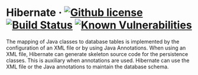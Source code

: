 # Hibernate &middot; [![Github license](https://img.shields.io/badge/license-Apache%202.0-purple.svg)](https://opensource.org/licenses/Apache-2.0) [![Build Status](https://travis-ci.org/Blahodatny/Hibernate.svg?branch=master)](https://travis-ci.org/Blahodatny/Hibernate) [![Known Vulnerabilities](https://snyk.io/test/github/Blahodatny/Hibernate/badge.svg?targetFile=build.gradle)](https://snyk.io/test/github/Blahodatny/Hibernate?targetFile=build.gradle)

The mapping of Java classes to database tables is implemented by the configuration of an XML file or by using Java Annotations.
When using an XML file, Hibernate can generate skeleton source code for the persistence classes. This is auxiliary when annotations are used.
Hibernate can use the XML file or the Java annotations to maintain the database schema. 